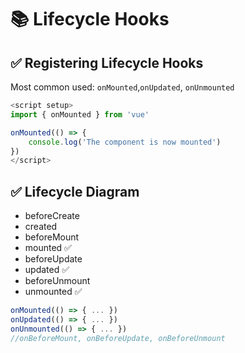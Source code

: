 # 📚  Lifecycle Hooks

## ✅ Registering Lifecycle Hooks
Most common used: `onMounted`,`onUpdated`, `onUnmounted`

```js
<script setup>
import { onMounted } from 'vue'

onMounted(() => {
    console.log('The component is now mounted')
})
</script>
```

## ✅ Lifecycle Diagram
- beforeCreate 
- created 
- beforeMount
- mounted ✅
- beforeUpdate
- updated ✅
- beforeUnmount
- unmounted ✅

```js
onMounted(() => { ... })
onUpdated(() => { ... })
onUnmounted(() => { ... })
//onBeforeMount, onBeforeUpdate, onBeforeUnmount
```